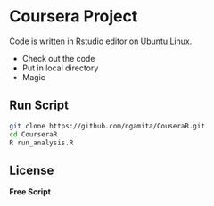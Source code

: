 Coursera Project
=========

Code is written in Rstudio editor on Ubuntu Linux.

  - Check out the code
  - Put in local directory
  - Magic



Run Script
--------------

```sh
git clone https://github.com/ngamita/CouseraR.git
cd CourseraR
R run_analysis.R

```


License
----




**Free Script**

[Richard Ngamita]:http://thedatafugee.blogspot.com/


    